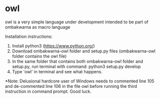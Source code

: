 # owl
owl is a very simple language under development intended to be part of ombakwarna as macro language

Installation instructions:

1) Install python3 (https://www.python.org/)
2) Download ombakwarna-owl folder and setup.py files (ombakwarna-owl folder contains the owl file)
3) In the same folder that contains both ombakwarna-owl folder and setup.py, run terminal with command: python3 setup.py develop
4) Type 'owl' in terminal and see what happens.

*Note: Delusional hardcore user of Windows needs to commented line 105 and de-commented line 106 in the file owl before running the third instruction in command prompt. Good luck.
